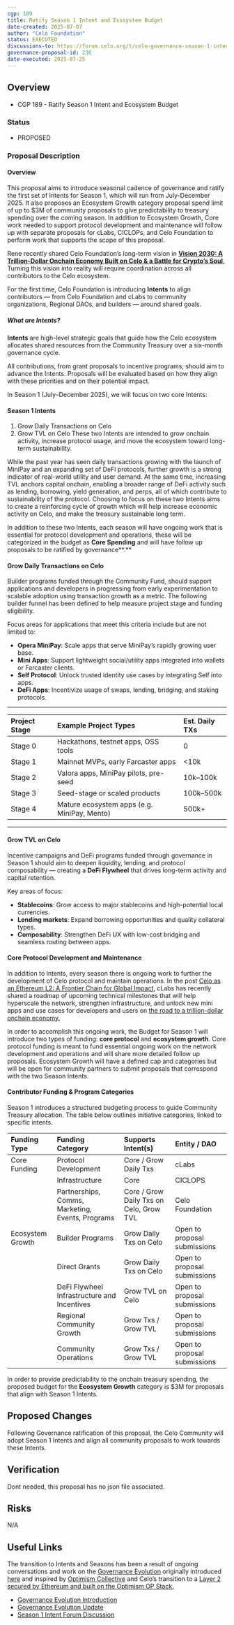 ```yaml
---
cgp: 189
title: Ratify Season 1 Intent and Ecosystem Budget
date-created: 2025-07-07
author: "Celo Foundation"
status: EXECUTED
discussions-to: https://forum.celo.org/t/celo-governance-season-1-intent
governance-proposal-id: 236
date-executed: 2025-07-25
---
```


## Overview
- CGP 189 - Ratify Season 1 Intent and Ecosystem Budget
 
### Status
- PROPOSED
 
### Proposal Description

#### Overview
This proposal aims to introduce seasonal cadence of governance and ratify the first set of Intents for Season 1, which will run from July-December 2025\. It also proposes an Ecosystem Growth category proposal spend limit of up to $3M of community proposals to give predictability to treasury spending over the coming season. In addition to Ecosystem Growth, Core work needed to support protocol development and maintenance will follow up with separate proposals for cLabs, CICLOPs, and Celo Foundation to perform work that supports the scope of this proposal.  

Rene recently shared Celo Foundation’s long-term vision in [**Vision 2030: A Trillion-Dollar Onchain Economy Built on Celo & a Battle for Crypto’s Soul**.](https://forum.celo.org/t/celebrating-celo-s-five-years-vision-2030-a-trillion-dollar-onchain-economy-built-on-celo-a-battle-for-crypto-s-soul/11041) Turning this vision into reality will require coordination across all contributors to the Celo ecosystem. 

For the first time, Celo Foundation is introducing **Intents** to align contributors — from Celo Foundation and cLabs to community organizations, Regional DAOs, and builders — around shared goals. 

##### What are Intents?
**Intents** are high-level strategic goals that guide how the Celo ecosystem allocates shared resources from the Community Treasury over a six-month governance cycle. 

All contributions, from grant proposals to incentive programs, should aim to advance the Intents. Proposals will be evaluated based on how they align with these priorities and on their potential impact.

In Season 1 (July–December 2025), we will focus on two core Intents:

#### Season 1 Intents
1. Grow Daily Transactions on Celo
2. Grow TVL on Celo
These two Intents are intended to grow onchain activity, increase protocol usage, and move the ecosystem toward long-term sustainability.  

While the past year has seen daily transactions growing with the launch of MiniPay and an expanding set of DeFi protocols, further growth is a strong indicator of real-world utility and user demand. At the same time, increasing TVL anchors capital onchain, enabling a broader range of DeFi activity such as lending, borrowing, yield generation, and perps, all of which contribute to sustainability of the protocol. Choosing to focus on these two Intents aims to create a reinforcing cycle of growth which will help increase economic activity on Celo, and make the treasury sustainable long term. 

In addition to these two Intents, each season will have ongoing work that is essential for protocol development and operations, these will be categorized in the budget as **Core Spending** and will have follow up proposals to be ratified by governance**.** 

#### Grow Daily Transactions on Celo
Builder programs funded through the Community Fund, should support applications and developers in progressing from early experimentation to scalable adoption using transaction growth as a metric. The following builder funnel has been defined to help measure project stage and funding eligibility.

Focus areas for applications that meet this criteria include but are not limited to:

* **Opera MiniPay**: Scale apps that serve MiniPay’s rapidly growing user base.
* **Mini Apps**: Support lightweight social/utility apps integrated into wallets or Farcaster clients.  
* **Self Protocol**: Unlock trusted identity use cases by integrating Self into apps.  
* **DeFi Apps**: Incentivize usage of swaps, lending, bridging, and staking protocols.

---
| Project Stage | Example Project Types | Est. Daily TXs |
| :---- | :---- | :---- |
| Stage 0 | Hackathons, testnet apps, OSS tools | 0 |
| Stage 1 | Mainnet MVPs, early Farcaster apps | \<10k |
| Stage 2 | Valora apps, MiniPay pilots, pre-seed | 10k–100k |
| Stage 3 | Seed-stage or scaled products | 100k–500k |
| Stage 4 | Mature ecosystem apps (e.g. MiniPay, Mento) | 500k+ |
---

#### Grow TVL on Celo
Incentive campaigns and DeFi programs funded through governance in Season 1 should aim to deepen liquidity, lending, and protocol composability — creating a **DeFi Flywheel** that drives long-term activity and capital retention.

Key areas of focus:
* **Stablecoins**: Grow access to major stablecoins and high-potential local currencies.  
* **Lending markets**: Expand borrowing opportunities and quality collateral types.  
* **Composability**: Strengthen DeFi UX with low-cost bridging and seamless routing between apps.

#### Core Protocol Development and Maintenance
In addition to Intents, every season there is ongoing work to further the development of Celo protocol and maintain operations. In the post [Celo as an Ethereum L2: A Frontier Chain for Global Impact](https://forum.celo.org/t/celo-as-an-ethereum-l2-a-frontier-chain-for-global-impact/11376/1), cLabs has recently shared a roadmap of upcoming technical milestones that will help hyperscale the network, strengthen infrastructure, and unlock new mini apps and use cases for developers and users on [the road to a trillion-dollar onchain economy.](https://forum.celo.org/t/celebrating-celo-s-five-years-vision-2030-a-trillion-dollar-onchain-economy-built-on-celo-a-battle-for-crypto-s-soul/11041)

In order to accomplish this ongoing work, the Budget for Season 1 will introduce two types of funding: **core protocol** and **ecosystem growth**. Core protocol funding is meant to fund essential ongoing work on the network development and operations and will share more detailed follow up proposals. Ecosystem Growth will have a defined cap and categories but will be open for community partners to submit proposals that correspond with the two Season Intents. 

#### Contributor Funding & Program Categories
Season 1 introduces a structured budgeting process to guide Community Treasury allocation. The table below outlines initiative categories, linked to specific intents.

| Funding Type | Funding Category | Supports Intent(s) | Entity / DAO |
| :---- | :---- | :---- | :---- |
| Core Funding | Protocol Development | Core / Grow Daily Txs  | cLabs |
|  | Infrastructure  | Core | CICLOPS |
|  | Partnerships, Comms, Marketing, Events, Programs | Core / Grow Daily Txs on Celo, Grow TVL | Celo Foundation |
| Ecosystem Growth | Builder Programs | Grow Daily Txs on Celo  | Open to proposal submissions  |
|  | Direct Grants | Grow Daily Txs on Celo | Open to proposal submissions   |
|  | DeFi Flywheel Infrastructure and Incentives  | Grow TVL on Celo | Open to proposal submissions   |
|  | Regional Community Growth | Grow Txs / Grow TVL | Open to proposal submissions  |
|  | Community Operations | Grow Txs / Grow TVL | Open to proposal submissions  |

In order to provide predictability to the onchain treasury spending, the proposed budget for the **Ecosystem Growth** category is $3M for proposals that align with Season 1 Intents. 

## Proposed Changes
Following Governance ratification of this proposal, the Celo Community will adopt Season 1 Intents and align all community proposals to work towards these Intents. 

## Verification
Dont needed, this proposal has no json file associated.

## Risks
N/A

## Useful Links
The transition to Intents and Seasons has been a result of ongoing conversations and work on the [Governance Evolution](https://forum.celo.org/t/updates-on-celo-governance-evolution-and-roadmap/11440) originally introduced [here](https://forum.celo.org/t/celo-governance-seasons-a-conversation-about-governance-evolution-ahead-of-cel2-migration/10055) and inspired by [Optimism Collective](https://gov.optimism.io/t/guide-to-season-8/10001) and Celo’s transition to a [Layer 2 secured by Ethereum and built on the Optimism OP Stack.](https://forum.celo.org/t/celo-l2-mainnet-is-live-an-l2-for-the-real-world-secured-by-ethereum/10692)   
- [Governance Evolution Introduction](https://forum.celo.org/t/celo-governance-seasons-a-conversation-about-governance-evolution-ahead-of-cel2-migration/10055)
- [Governance Evolution Update](https://forum.celo.org/t/celo-l2-mainnet-is-live-an-l2-for-the-real-world-secured-by-ethereum/10692)
- [Season 1 Intent Forum Discussion](https://forum.celo.org/t/celo-governance-season-1-intent/11573)
